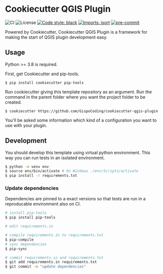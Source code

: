 # Cookiecutter QGIS Plugin
![CI](https://github.com/GispoCoding/cookiecutter-qgis-plugin/workflows/CI/badge.svg)
![License](https://img.shields.io/github/license/GispoCoding/cookiecutter-qgis-plugin)
[![Code style: black](https://img.shields.io/badge/code%20style-black-000000.svg)](https://github.com/psf/black)
[![Imports: isort](https://img.shields.io/badge/%20imports-isort-%231674b1?style=flat&labelColor=ef8336)](https://pycqa.github.io/isort/)
[![pre-commit](https://img.shields.io/badge/pre--commit-enabled-brightgreen?logo=pre-commit&logoColor=white)](https://github.com/pre-commit/pre-commit)


Powered by Cookiecutter, Cookiecutter QGIS Plugin is a framework for making the start of QGIS plugin development easy.

## Usage

Python >= 3.8 is required.

First, get Cookiecutter and pip-tools.
```shell
$ pip install cookiecutter pip-tools
```

Run cookiecutter giving this template repository as an argument. Run the command in the parent folder where you want the project folder to be created.
```shell
$ cookiecutter https://github.com/GispoCoding/cookiecutter-qgis-plugin
```

You'll be asked some information which kind of a configuration you want to use with your plugin.

## Development

You should develop this template using virtual python environment. This way you can run tests in an isolated environment.

```bash
$ python -m venv env
$ source env/bin/activate # On Windows ./env/Scripts/activate
$ pip install -r requirements.txt
```

### Update dependencies
Dependencies are pinned to a exact versions so that tests are run in a reproducable environment also on CI.

```bash
# install pip-tools
$ pip install pip-tools

# edit requirements.in

# compile requirements.in to requirements.txt
$ pip-compile
# sync dependencies
$ pip-sync

# commit requirements.in and requirements.txt
$ git add requirements.in requirements.txt
$ git commit -m "update dependencies"
```

